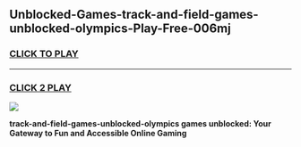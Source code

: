 
## Unblocked-Games-track-and-field-games-unblocked-olympics-Play-Free-006mj
<h3>
<a href="https://premium76.site?title=track-and-field-games-unblocked-olympics&ref=21A">CLICK TO PLAY</a></h3>
<hr>

<h3>
<a href="https://premium76.site?title=track-and-field-games-unblocked-olympics&ref=21A">CLICK 2 PLAY</a>
  
</h3>

<a href="https://premium76.site?title=track-and-field-games-unblocked-olympics&ref=21A"><img src="https://clearcache.store/games.png"></a>


**track-and-field-games-unblocked-olympics games unblocked: Your Gateway to Fun and Accessible Online Gaming**
